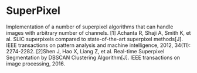 # SuperPixel

Implementation of a number of superpixel algorithms that can handle images with arbitrary number of channels. 
[1] Achanta R, Shaji A, Smith K, et al. SLIC superpixels compared to state-of-the-art superpixel methods[J]. IEEE transactions on pattern analysis and machine intelligence, 2012, 34(11): 2274-2282.
[2]Shen J, Hao X, Liang Z, et al. Real-time Superpixel Segmentation by DBSCAN Clustering Algorithm[J]. IEEE transactions on image processing, 2016.
